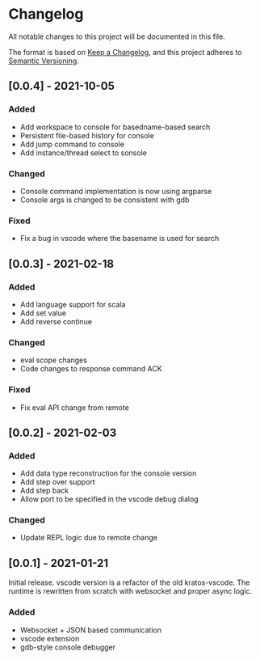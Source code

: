 # Changelog
All notable changes to this project will be documented in this file.

The format is based on [Keep a Changelog](https://keepachangelog.com/en/1.0.0/),
and this project adheres to [Semantic Versioning](https://semver.org/spec/v2.0.0.html).

## [0.0.4] - 2021-10-05
### Added
- Add workspace to console for basedname-based search
- Persistent file-based history for console
- Add jump command to console
- Add instance/thread select to sonsole

### Changed
- Console command implementation is now using argparse
- Console args is changed to be consistent with gdb

### Fixed
- Fix a bug in vscode where the basename is used for search

## [0.0.3] - 2021-02-18
### Added
- Add language support for scala
- Add set value
- Add reverse continue

### Changed
- eval scope changes
- Code changes to response command ACK

### Fixed
- Fix eval API change from remote

## [0.0.2] - 2021-02-03
### Added
- Add data type reconstruction for the console version
- Add step over support
- Add step back
- Allow port to be specified in the vscode debug dialog

### Changed
- Update REPL logic due to remote change

## [0.0.1] - 2021-01-21
Initial release. vscode version is a refactor of the old kratos-vscode. The runtime is
rewritten from scratch with websocket and proper async logic.
### Added
- Websocket + JSON based communication
- vscode extension
- gdb-style console debugger
